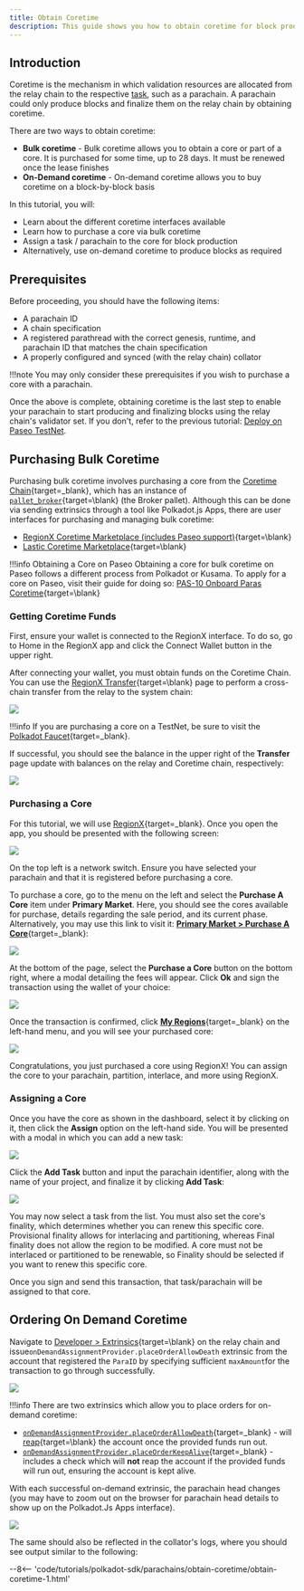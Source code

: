 ```yaml
---
title: Obtain Coretime
description: This guide shows you how to obtain coretime for block production using on-demand or bulk options.
---
```


## Introduction

Coretime is the mechanism in which validation resources are allocated from the relay chain to the respective [task](../../../polkadot-protocol/glossary.md#task), such as a parachain. A parachain could only produce blocks and finalize them on the relay chain by obtaining coretime.

There are two ways to obtain coretime:

- **Bulk coretime** - Bulk coretime allows you to obtain a core or part of a core. It is purchased for some time, up to 28 days. It must be renewed once the lease finishes
- **On-Demand coretime** - On-demand coretime allows you to buy coretime on a block-by-block basis

In this tutorial, you will:

- Learn about the different coretime interfaces available
- Learn how to purchase a core via bulk coretime
- Assign a task / parachain to the core for block production
- Alternatively, use on-demand coretime to produce blocks as required

## Prerequisites 

Before proceeding, you should have the following items:

- A parachain ID
- A chain specification
- A registered parathread with the correct genesis, runtime, and parachain ID that matches the chain specification
- A properly configured and synced (with the relay chain) collator

!!!note
    You may only consider these prerequisites if you wish to purchase a core with a parachain.

Once the above is complete, obtaining coretime is the last step to enable your parachain to start producing and finalizing blocks using the relay chain's validator set. If you don't, refer to the previous tutorial: [Deploy on Paseo TestNet](todo).

## Purchasing Bulk Coretime

Purchasing bulk coretime involves purchasing a core from the [Coretime Chain](/polkadot-protocol/architecture/system-chains/coretime/){target=\_blank}, which has an instance of [`pallet_broker`](https://paritytech.github.io/polkadot-sdk/master/pallet_broker/index.html){target=\blank} (the Broker pallet). Although this can be done via sending extrinsics through a tool like Polkadot.js Apps, there are user interfaces for purchasing and managing bulk coretime:

- [RegionX Coretime Marketplace (includes Paseo support)](https://app.regionx.tech){target=\blank}
- [Lastic Coretime Marketplace](https://www.lastic.xyz/polkadot/bulkcore1){target=\blank}
  
!!!info Obtaining a Core on Paseo
 Obtaining a core for bulk coretime on Paseo follows a different process from Polkadot or Kusama. To apply for a core on Paseo, visit their guide for doing so: [PAS-10 Onboard Paras Coretime](https://github.com/paseo-network/paseo-action-submission/blob/main/pas/PAS-10-Onboard-paras-coretime.md#summary){target=\blank} 


### Getting Coretime Funds

First, ensure your wallet is connected to the RegionX interface. To do so, go to Home in the RegionX app and click the Connect Wallet button in the upper right.

After connecting your wallet, you must obtain funds on the Coretime Chain. You can use the [RegionX Transfer](https://app.regionx.tech/transfer){target=\blank} page to perform a cross-chain transfer from the relay to the system chain:

![](/images/tutorials/polkadot-sdk/parachains/obtain-coretime/obtain-coretime-1.webp)

!!!info 
    If you are purchasing a core on a TestNet, be sure to visit the [Polkadot Faucet](https://faucet.polkadot.io/westend){target=\_blank}.

If successful, you should see the balance in the upper right of the **Transfer** page update with balances on the relay and Coretime chain, respectively: 

![](/images/tutorials/polkadot-sdk/parachains/obtain-coretime/obtain-coretime-2.webp)

### Purchasing a Core

For this tutorial, we will use [RegionX](https://app.regionx.tech){target=\_blank}. Once you open the app, you should be presented with the following screen:

![](/images/tutorials/polkadot-sdk/parachains/obtain-coretime/obtain-coretime-3.webp)

On the top left is a network switch. Ensure you have selected your parachain and that it is registered before purchasing a core.

To purchase a core, go to the menu on the left and select the **Purchase A Core** item under **Primary Market**. Here, you should see the cores available for purchase, details regarding the sale period, and its current phase. Alternatively, you may use this link to visit it: [**Primary Market > Purchase A Core**](https://app.regionx.tech/purchase){target=\_blank}:

![](/images/tutorials/polkadot-sdk/parachains/obtain-coretime/obtain-coretime-4.webp)

At the bottom of the page, select the **Purchase a Core** button on the bottom right, where a modal detailing the fees will appear. Click **Ok** and sign the transaction using the wallet of your choice:

![](/images/tutorials/polkadot-sdk/parachains/obtain-coretime/obtain-coretime-5.webp)

Once the transaction is confirmed, click [**My Regions**](https://app.regionx.tech/regions){target=\_blank} on the left-hand menu, and you will see your purchased core:

![](/images/tutorials/polkadot-sdk/parachains/obtain-coretime/obtain-coretime-6.webp)

Congratulations, you just purchased a core using RegionX! You can assign the core to your parachain, partition, interlace, and more using RegionX.

### Assigning a Core

Once you have the core as shown in the dashboard, select it by clicking on it, then click the **Assign** option on the left-hand side. You will be presented with a modal in which you can add a new task:

![](/images/tutorials/polkadot-sdk/parachains/obtain-coretime/obtain-coretime-7.webp)

Click the **Add Task** button and input the parachain identifier, along with the name of your project, and finalize it by clicking **Add Task**:

![](/images/tutorials/polkadot-sdk/parachains/obtain-coretime/obtain-coretime-8.webp)

You may now select a task from the list. You must also set the core's finality, which determines whether you can renew this specific core. Provisional finality allows for interlacing and partitioning, whereas Final finality does not allow the region to be modified. A core must not be interlaced or partitioned to be renewable, so Finality should be selected if you want to renew this specific core.

Once you sign and send this transaction, that task/parachain will be assigned to that core.

## Ordering On Demand Coretime

Navigate to [Developer > Extrinsics](https://polkadot.js.org/apps/#/extrinsics){target=\blank} on the relay chain and issue`onDemandAssignmentProvider.placeOrderAllowDeath` extrinsic from the account that registered the
`ParaID` by specifying sufficient `maxAmount`for the transaction to go through successfully.

![](/images/tutorials/polkadot-sdk/parachains/obtain-coretime/obtain-coretime-9.webp)

!!!info
 There are two extrinsics which allow you to place orders for on-demand coretime:

 - [`onDemandAssignmentProvider.placeOrderAllowDeath`](https://paritytech.github.io/polkadot-sdk/master/polkadot_runtime_parachains/on_demand/pallet/dispatchables/fn.place_order_allow_death.html){target=\_blank} - will [reap](https://wiki.polkadot.network/docs/learn-accounts#existential-deposit-and-reaping){target=\blank} the account once the provided funds run out.
 - [`onDemandAssignmentProvider.placeOrderKeepAlive`](https://paritytech.github.io/polkadot-sdk/master/polkadot_runtime_parachains/on_demand/pallet/dispatchables/fn.place_order_keep_alive.html){target=\_blank} - includes a check which will **not** reap the account if the provided funds will run out, ensuring the account is kept alive.

With each successful on-demand extrinsic, the parachain head changes (you may have to zoom out on the browser for parachain head details to show up on the Polkadot.Js Apps interface).

![](/images/tutorials/polkadot-sdk/parachains/obtain-coretime/obtain-coretime-10.webp)

The same should also be reflected in the collator's logs, where you should see output similar to the following:

--8<-- 'code/tutorials/polkadot-sdk/parachains/obtain-coretime/obtain-coretime-1.html'